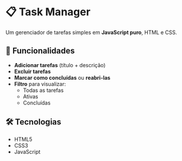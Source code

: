 # 📋 Task Manager  

Um gerenciador de tarefas simples em **JavaScript puro**, HTML e CSS.  

## 🚀 Funcionalidades  
- **Adicionar tarefas** (título + descrição)  
- **Excluir tarefas**  
- **Marcar como concluídas** ou **reabri-las**  
- **Filtro** para visualizar:  
  - Todas as tarefas  
  - Ativas  
  - Concluídas  

## 🛠️ Tecnologias  
- HTML5  
- CSS3  
- JavaScript 
